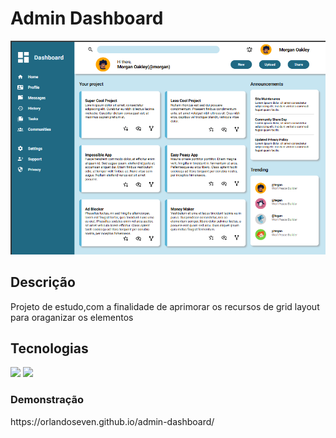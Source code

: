 <h1>Admin Dashboard</h1>
<img  src="./img/capa.png"/>

<h2>Descrição</h2>
<p>Projeto de estudo,com a finalidade de aprimorar os recursos de grid layout para oraganizar os elementos</p>
<h2>Tecnologias</h2>
<img src="https://img.shields.io/badge/HTML5-E34F26?style=for-the-badge&logo=html5&logoColor=white"/>
<img src="https://img.shields.io/badge/CSS3-1572B6?style=for-the-badge&logo=css3&logoColor=white" />

<h3>Demonstração</h3>
https://orlandoseven.github.io/admin-dashboard/